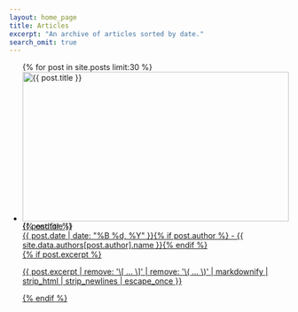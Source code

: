 ```yaml
---
layout: home_page
title: Articles
excerpt: "An archive of articles sorted by date."
search_omit: true
---
```


<ul class="post-list">
{% for post in site.posts limit:30 %}
  <li style="height:270px;"><article>
  <div class="post-thumb" style="{% assign loopindex = forloop.index | modulo: 2 %}{% if loopindex == 1 %}float:left;{%else %}float:right;{% endif %}"><img {% if post.image.feature %}src="{{ site.url }}/images/{{ post.image.feature }}" {% else %}src="{{ site.url }}/images/site-logo.png"{% endif %} height="100%" width="100%" alt="{{ post.title }}"></div>
  <div class="post-content" style="{% assign loopindex = forloop.index | modulo: 2 %}{% if loopindex == 1 %}float:right;{%else %}float:left;{% endif %}">
  <a href="{{ site.url }}{{ post.url }}"><div class="post-title">{{ post.title }}</div> <div><span class="entry-date"><time datetime="{{ post.date | date_to_xmlschema }}">{{ post.date | date: "%B %d, %Y" }}</time></span><span class="entry-author">{% if post.author %} - {{ site.data.authors[post.author].name }}{% endif %}</span></div>{% if post.excerpt %} <p>{{ post.excerpt | remove: '\[ ... \]' | remove: '\( ... \)' | markdownify | strip_html | strip_newlines | escape_once }}</p>{% endif %}</a></div>
  </article></li>
{% endfor %}
</ul>
